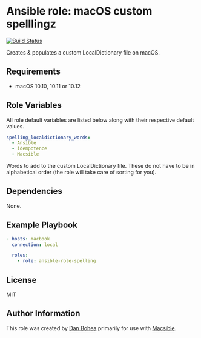 # Ansible role: macOS custom spelllingz

[![Build Status](https://travis-ci.org/danbohea/ansible-role-spelling.svg?branch=master)](https://travis-ci.org/danbohea/ansible-role-spelling)

Creates & populates a custom LocalDictionary file on macOS.


## Requirements

- macOS 10.10, 10.11 or 10.12


## Role Variables

All role default variables are listed below along with their respective default values.

```yaml
spelling_localdictionary_words:
  - Ansible
  - idempotence
  - Macsible
```

Words to add to the custom LocalDictionary file. These do not have to be in alphabetical order (the role will take care of sorting for you).


## Dependencies

None.


## Example Playbook

```yaml
- hosts: macbook
  connection: local

  roles:
    - role: ansible-role-spelling
```

## License

MIT


## Author Information

This role was created by [Dan Bohea](http://bohea.co.uk) primarily for use with [Macsible](https://github.com/macsible/macsible).

